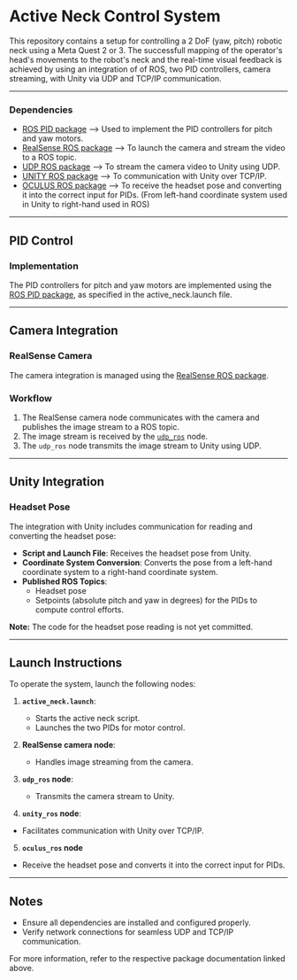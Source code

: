 # Active Neck Control System

This repository contains a setup for controlling a 2 DoF (yaw, pitch) robotic neck using a Meta Quest 2 or 3. The successfull mapping of the operator's head's movements to the robot's neck and the real-time visual feedback is achieved by using an integration of of ROS, two PID controllers, camera streaming, with Unity via UDP and TCP/IP communication.

---
### Dependencies
- [ROS PID package](https://wiki.ros.org/pid) --> Used to implement the PID controllers for pitch and yaw motors.
- [RealSense ROS package](https://github.com/IntelRealSense/realsense-ros) --> To launch the camera and stream the video to a ROS topic.
- [UDP ROS package](https://github.com/AlfaKeNTAvR/udp_ros) --> To stream the camera video to Unity using UDP.
- [UNITY ROS package](https://github.com/AlfaKeNTAvR/unity_ros) --> To communication with Unity over TCP/IP.
- [OCULUS ROS package](https://github.com/AlfaKeNTAvR/oculus_ros) --> To receive the headset pose and converting it into the correct input for PIDs. (From left-hand coordinate system used in Unity to right-hand used in ROS)
---

## PID Control

### Implementation
The PID controllers for pitch and yaw motors are implemented using the [ROS PID package](https://wiki.ros.org/pid), as specified in the active_neck.launch file.

---

## Camera Integration

### RealSense Camera
The camera integration is managed using the [RealSense ROS package](https://github.com/IntelRealSense/realsense-ros).

### Workflow
1. The RealSense camera node communicates with the camera and publishes the image stream to a ROS topic.
2. The image stream is received by the [`udp_ros`](https://github.com/AlfaKeNTAvR/udp_ros) node.
3. The `udp_ros` node transmits the image stream to Unity using UDP.

---

## Unity Integration

### Headset Pose
The integration with Unity includes communication for reading and converting the headset pose:
- **Script and Launch File**: Receives the headset pose from Unity.
- **Coordinate System Conversion**: Converts the pose from a left-hand coordinate system to a right-hand coordinate system.
- **Published ROS Topics**:
  - Headset pose
  - Setpoints (absolute pitch and yaw in degrees) for the PIDs to compute control efforts.

**Note:** The code for the headset pose reading is not yet committed.

---

## Launch Instructions
To operate the system, launch the following nodes:

1. **`active_neck.launch`**:
   - Starts the active neck script.
   - Launches the two PIDs for motor control.

2. **RealSense camera node**:
   - Handles image streaming from the camera.

3. **`udp_ros` node**:
   - Transmits the camera stream to Unity.

4.  **`unity_ros` node**:
   - Facilitates communication with Unity over TCP/IP.
  
5.  **`oculus_ros` node**
- Receive the headset pose and converts it into the correct input for PIDs.

---

## Notes
- Ensure all dependencies are installed and configured properly.
- Verify network connections for seamless UDP and TCP/IP communication.

For more information, refer to the respective package documentation linked above.

